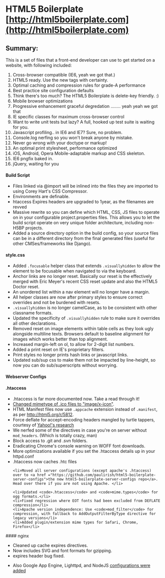 #  HTML5 Boilerplate [http://html5boilerplate.com](http://html5boilerplate.com)

## Summary:

This is a set of files that a front-end developer can use to get started on a website, with following included:

1. Cross-browser compatible (IE6, yeah we got that.)
2. HTML5 ready. Use the new tags with certainty.
3. Optimal caching and compression rules for grade-A performance
4. Best practice site configuration defaults
5. Think there's too much? The HTML5 Boilerplate is delete-key friendly. :)
6. Mobile browser optimizations
7. Progressive enhancement graceful degredation ........ yeah yeah we got that
8. IE specific classes for maximum cross-browser control
9. Want to write unit tests but lazy? A full, hooked up test suite is waiting for you.
10. Javascript profiling.. in IE6 and IE7? Sure, no problem.
11. Console.log nerfing so you won't break anyone by mistake.
12. Never go wrong with your doctype or markup!
13. An optimal print stylesheet, performance optimized
14. iOS, Android, Opera Mobile-adaptable markup and CSS skeleton.
15. IE6 pngfix baked in.
16. jQuery, waiting for you

#### Build Script
<ul>
	<li>Files linked via @import will be inlined into the files they are imported to using Corey Hart's CSS Compressor.</li>
	<li>Environments are definable.</li>
	<li>htaccess Expires headers are upgraded to 1year, as the filenames are revved</li>
	<li>Massive rewrite so you can define which HTML, CSS, JS files to operate on in your configurable project.properties files. This allows you to let the build script operate on very unique folder architecture, including non-H5BP projects.</li>
	<li>Added a source directory option in the build config, so your source files can be in a different directory from the final generated files (useful for other CMSes/frameworks like Django). </li>		
</ul>

#### style.css
<ul>
	<li>Added <code>.focusable</code> helper class that extends <code>.visuallyhidden</code> to allow the element to be focusable when navigated to via the keyboard.</li>
	<li>Anchor links are no longer reset. Basically our reset is the effectively merged with Eric Meyer's recent CSS reset update and also the HTML5 Doctor reset.</li>
	<li>An unordered list within a nav element will no longer have a margin.</li>
	<li>All helper classes are now after primary styles to ensure correct overrides and not be burdened with resets. </li>
	<li><code>.visuallyhidden</code> is no longer camelCase, as to be consistent with other classname formats.</li>
	<li>Updated the specificity of <code>.visuallyhidden</code> rule to make sure it overrides all other declarations. </li>
	<li>Removed reset on image elements within table cells as they look ugly alongside multiline texts. Browsers default to baseline alignment for images which works better than top alignment.</li>
	<li>Increased margin-left on ol, to allow for 2-digit list numbers.</li>
	<li>Added a print reset on IE's proprietary filters.</li>
	<li>Print styles no longer prints hash links or javascript links.</li>
	<li>Updated sub/sup css to make them not be impacted by line-height, so now you can do sub/superscripts without worrying.</li>		
</ul>


#### Webserver Configs
#### .htaccess
<ul>
	<li>.htaccess is far more documented now. Take a read through it!</li>
	<li><a href="https://github.com/paulirish/html5-boilerplate/commit/37b5fec090d00f38de64b591bcddcb205aadf8ee">Changed mimetype of .ico files to "image/x-icon"</a>.</li>
	<li>HTML Manifest files now use <code>.appcache</code> extension instead of <code>.manifest</code>, as per <a href="http://html5.org/r/5812">http://html5.org/r/5812</a>.</li>
	<li>Force deflate for accept-encoding headers mangled by turtle tappers, courtesy of <a href="http://developer.yahoo.com/blogs/ydn/posts/2010/12/pushing-beyond-gzipping/">Yahoo!'s research</a></li>
	<li>We nerfed some of the directives in case you're on server without <code>mod_headers</code>. (Which is totally crazy, man)</li>
	<li>Block access to .git and .svn folders.</li>
	<li>Eradicating Chrome's console warning on WOFF font downloads.</li>
	<li>More optimizations available if you set the .htaccess details up in your httpd.conf</li>
	<li>.htaccess now caches .htc files</li>
  
	<li>Moved all server configurations (except apache's .htaccess) over to <a href ="https://github.com/paulirish/html5-boilerplate-server-configs">the new html5-boilerplate-server-configs repo</a>. Head over there if you are not using Apache. </li>
	
	<li>Updated <code>.htaccess</code> and <code>mime.types</code> for ogg formats.</li>
	<li>Fixed regression where EOT fonts had been excluded from DEFLATE compression</li>
	<li>Apache version independence: Use <code>mod_filter</code> for compression, with fallback to AddOutputFilterByType directive for legacy versions</li>
	<li>Added plugin/extension mime types for Safari, Chrome, Firefox</li>
</ul>
#### nginx
<ul>
	<li>Cleaned up cache expires directives.</li>
	<li>Now includes SVG and font formats for gzipping.</li>
	<li>expires header bug fixed.</li>
</ul>

<ul>
	<li>Also Google App Engine, Lighttpd, and NodeJS <a href="https://github.com/paulirish/html5-boilerplate-server-configs">configurations were added</a></li>
</ul>




  